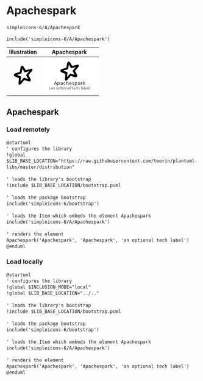 # Apachespark


```text
simpleicons-6/A/Apachespark
```

```text
include('simpleicons-6/A/Apachespark')
```



| Illustration | Apachespark |
| :---: | :---: |
| ![illustration for Illustration](../../simpleicons-6/A/Apachespark.png) | ![illustration for Apachespark](../../simpleicons-6/A/Apachespark.Local.png) |




## Apachespark

### Load remotely
```plantuml
@startuml
' configures the library
!global $LIB_BASE_LOCATION="https://raw.githubusercontent.com/tmorin/plantuml-libs/master/distribution"

' loads the library's bootstrap
!include $LIB_BASE_LOCATION/bootstrap.puml

' loads the package bootstrap
include('simpleicons-6/bootstrap')

' loads the Item which embeds the element Apachespark
include('simpleicons-6/A/Apachespark')

' renders the element
Apachespark('Apachespark', 'Apachespark', 'an optional tech label')
@enduml
```

### Load locally
```plantuml
@startuml
' configures the library
!global $INCLUSION_MODE="local"
!global $LIB_BASE_LOCATION="../.."

' loads the library's bootstrap
!include $LIB_BASE_LOCATION/bootstrap.puml

' loads the package bootstrap
include('simpleicons-6/bootstrap')

' loads the Item which embeds the element Apachespark
include('simpleicons-6/A/Apachespark')

' renders the element
Apachespark('Apachespark', 'Apachespark', 'an optional tech label')
@enduml
```


